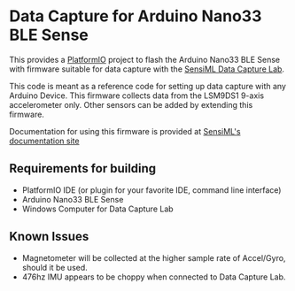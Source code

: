 # Data Capture for Arduino Nano33 BLE Sense

This provides a [PlatformIO](https://platformio.org/) project to flash the Arduino Nano33 BLE Sense with firmware suitable for data capture with the [SensiML Data Capture Lab](https://sensiml.com/products/data-capture-lab/).

This code is meant as a reference code for setting up data capture with any Arduino Device. This firmware collects data from the LSM9DS1 9-axis accelerometer only. Other sensors can be added by extending this firmware.

Documentation for using this firmware is provided at [SensiML's documentation site](https://sensiml.com/documentation/firmware/arduino-nano33/arduino-nano33.html)

## Requirements for building

- PlatformIO IDE (or plugin for your favorite IDE, command line interface)
- Arduino Nano33 BLE Sense
- Windows Computer for Data Capture Lab

## Known Issues

- Magnetometer will be collected at the higher sample rate of Accel/Gyro, should it be used.
- 476hz IMU appears to be choppy when connected to Data Capture Lab.


